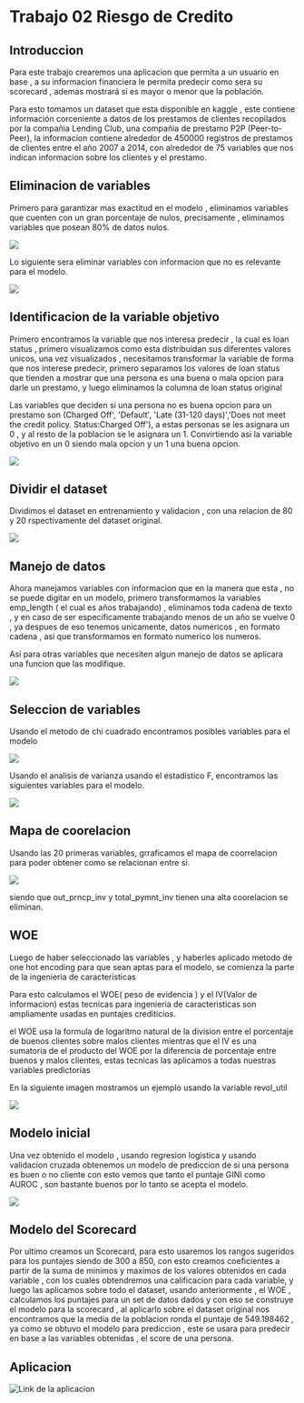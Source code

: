 # Trabajo 02 Riesgo de Credito
 
## Introduccion
Para este trabajo crearemos una aplicacion que permita a un usuario en base , a su informacion financiera le permita predecir como sera su scorecard , ademas mostrará si es mayor o menor que la población.
 
Para esto tomamos un dataset que esta disponible en kaggle , este contiene información corceniente a datos de los prestamos de clientes recopilados por la compañia Lending Club, una compañia de prestamo P2P (Peer-to-Peer), la informacion contiene alrededor de 450000 registros de prestamos de clientes entre el año 2007 a 2014, con alrededor de 75 variables que nos indican informacion sobre los clientes y el prestamo.
 
## Eliminacion de variables
 
Primero para garantizar mas exactitud en el modelo , eliminamos variables que cuenten con un gran porcentaje de nulos, precisamente , eliminamos variables que posean 80% de datos nulos.
 
![](https://github.com/Efbarrientosa/Trabajo-2-TAE/blob/main/01.PNG)
 
Lo siguiente sera eliminar variables con informacion que no es relevante para el modelo.
 
![](https://github.com/Efbarrientosa/Trabajo-2-TAE/blob/main/02.PNG)
 
## Identificacion de la variable objetivo
 
Primero encontramos la variable que nos interesa predecir , la cual es loan status , primero visualizamos como esta distribuidan sus diferentes valores unicos, una vez visualizados , necesitamos transformar la variable de forma que nos interese predecir, primero separamos los valores de loan status que tienden a mostrar que una persona es una buena o mala opcion para darle un prestamo, y luego eliminamos la columna de loan status original
 
Las variables que deciden si una persona no es buena opcion para un prestamo son (Charged Off', 'Default', 'Late (31-120 days)','Does not meet the credit policy. Status:Charged Off'), a estas personas se les asignara un 0 , y al resto de la poblacion se le asignara un 1. Convirtiendo asi la variable objetivo en un 0 siendo mala opcion y un 1 una buena opcion.
 
![](https://github.com/Efbarrientosa/Trabajo-2-TAE/blob/main/03.PNG)
 
## Dividir el dataset
Dividimos el dataset en entrenamiento y validacion , con una relacion de 80 y 20 rspectivamente del dataset original.
 
![](https://github.com/Efbarrientosa/Trabajo-2-TAE/blob/main/04.PNG)
 
## Manejo de datos
Ahora manejamos variables con informacion que en la manera que esta , no se puede digitar en un modelo, primero transformamos la variables emp_length ( el cual es años trabajando) , eliminamos toda cadena de texto , y en caso de ser especificamente trabajando menos de un año se vuelve 0 , ya despues de eso tenemos unicamente, datos numericos , en formato cadena , asi que transformamos en formato numerico los numeros.
 
Asi para otras variables que necesiten algun manejo de datos se aplicara una funcion que las modifique.
 
![](https://github.com/Efbarrientosa/Trabajo-2-TAE/blob/main/05.PNG)
 
## Seleccion de variables
Usando el metodo de chi cuadrado encontramos posibles variables para el modelo
 
![](https://github.com/Efbarrientosa/Trabajo-2-TAE/blob/main/06.PNG)
 
Usando el analisis de varianza usando el estadistico F, encontramos las siguientes variables para el modelo.
 
![](https://github.com/Efbarrientosa/Trabajo-2-TAE/blob/main/07.PNG)
 
## Mapa de coorelacion
 
Usando las 20 primeras variables, grraficamos el mapa de coorrelacion para poder obtener como se relacionan entre si.
 
![](https://github.com/Efbarrientosa/Trabajo-2-TAE/blob/main/08.png)
 
siendo que out_prncp_inv y total_pymnt_inv tienen una alta coorelacion se eliminan.
 
## WOE
Luego de haber seleccionado las variables , y haberles aplicado metodo de one hot encoding para que sean aptas para el modelo, se comienza la parte de la ingenieria de caracteristicas
 
Para esto calculamos el WOE( peso de evidencia ) y el IV(Valor de informacion) estas tecnicas para ingenieria de caracteristicas son ampliamente usadas en puntajes crediticios.
 
el WOE usa la formula de logaritmo natural de la division entre el porcentaje de buenos clientes sobre malos clientes mientras que el IV es una sumatoria de el producto del WOE por la diferencia de porcentaje entre buenos y malos clientes, estas tecnicas las aplicamos a todas nuestras variables predictorias
 
En la siguiente imagen mostramos un ejemplo usando la variable revol_util
 
![](https://github.com/Efbarrientosa/Trabajo-2-TAE/blob/main/09.PNG)
 
## Modelo inicial
Una vez obtenido el modelo  , usando regresion logistica y usando validacion cruzada obtenemos un modelo de prediccion de si una persona es buen o no cliente
con esto vemos que tanto el puntaje GINI como AUROC , son bastante buenos por lo tanto se acepta el modelo.
 
![](https://github.com/Efbarrientosa/Trabajo-2-TAE/blob/main/10.PNG)
 
## Modelo del Scorecard
 
Por ultimo creamos un Scorecard, para esto usaremos los rangos sugeridos para los puntajes siendo de 300 a 850, con esto creamos coeficientes a partir de la suma de minimos y maximos de los valores obtenidos en cada variable , con los cuales obtendremos una calificacion para cada variable, y luego las aplicamos sobre todo el dataset, usando anteriormente , el WOE , calculamos los puntajes para un set de datos dados y con eso se construye el modelo para la scorecard , al aplicarlo sobre el dataset original nos encontramos que la media de la poblacion ronda el puntaje de 549.198462 , ya como se obtuvo el modelo para prediccion , este se usara para predecir en base a las variables obtenidas , el score de una persona.

## Aplicacion 
![Link de la aplicacion](https://ancgarciamo-trabajo01-tae01-6k2mt8.streamlit.app/) 
